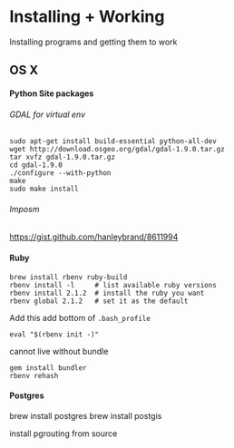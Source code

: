 # Installing + Working
Installing programs and getting them to work

## OS X
#### Python Site packages
######  GDAL for virtual env
```
sudo apt-get install build-essential python-all-dev
wget http://download.osgeo.org/gdal/gdal-1.9.0.tar.gz
tar xvfz gdal-1.9.0.tar.gz
cd gdal-1.9.0
./configure --with-python
make
sudo make install
```
######  Imposm
https://gist.github.com/hanleybrand/8611994

#### Ruby
```
brew install rbenv ruby-build
rbenv install -l     # list available ruby versions
rbenv install 2.1.2  # install the ruby you want
rbenv global 2.1.2   # set it as the default
```
Add this add bottom of `.bash_profile`
```
eval "$(rbenv init -)"
```
cannot live without bundle
```
gem install bundler
rbenv rehash
```

#### Postgres
brew install postgres
brew install postgis

install pgrouting from source




